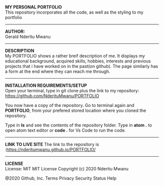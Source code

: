 <b>MY PERSONAL PORTFOLIO</b>
<br>
This repository incorporates all the code,
as well as the styling to my portfolio
<HR>

<b>AUTHOR:</b><br>
Gerald Nderitu Mwanu

<HR>

<b>DESCRIPTION</b><br>
My PORTFOLIO shows a rather breif description of me.
It displays my educational background, acquired skills, hobbies, interests
and previous projects that i have worked on in the past(on github).
The page similarly has a form at the end where they can reach me through.

<HR>

<b>INSTALLATION REQUIREMENTS/SETUP</b>
<br>
Open your terminal, type in git clone plus the link to my repository:
https://github.com/NderituMwanu/PORTFOLIO

You now have a copy of the repository. Go to terminal again and <b> PORTFOLIO</b>, from your prefered
stored location where you cloned the repository.

Type in <b>ls</b> and see the contents of the repository folder.
Type in <b>atom .</b> to open atom text editor or <b>code .</b> for Vs Code to run the code.
<HR>

<b>LINK TO LIVE SITE</b>
The link to the repository is :https://nderitumwanu.github.io/PORTFOLIO/
<HR>
<b>LICENSE</b><br>
License: MIT MIT License Copyright (c) 2020 Nderitu Mwanu

  @2020 Github, Inc.
  Terms
  Privacy
  Security
  Status
  Help
